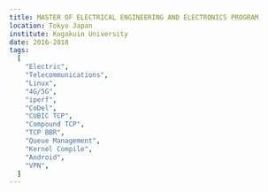 ```yaml
---
title: MASTER OF ELECTRICAL ENGINEERING AND ELECTRONICS PROGRAM
location: Tokyo Japan
institute: Kogakuin University
date: 2016-2018
tags:
  [
    "Electric",
    "Telecommunications",
    "Linux",
    "4G/5G",
    "iperf",
    "CoDel",
    "CUBIC TCP",
    "Compound TCP",
    "TCP BBR",
    "Queue Management",
    "Kernel Compile",
    "Android",
    "VPN",
  ]
---
```


